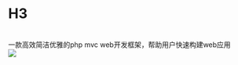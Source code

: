 # H3
<br/>一款高效简洁优雅的php mvc web开发框架，帮助用户快速构建web应用
<br/><img src="http://www.helper3.com/res/images/demo.png">
